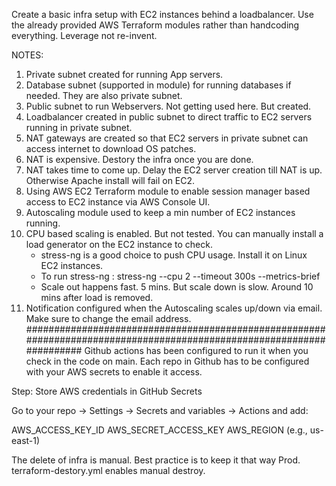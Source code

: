 Create a basic infra setup with EC2 instances behind a loadbalancer. 
Use the already provided AWS Terraform modules rather than handcoding everything. Leverage not re-invent.

NOTES:
1. Private subnet created for running App servers.
2. Database subnet (supported in module) for running databases if needed. They are also private subnet. 
3. Public subnet to run Webservers. Not getting used here. But created.
4. Loadbalancer created in public subnet to direct traffic to EC2 servers running in private subnet.
5. NAT gateways are created so that EC2 servers in private subnet can access internet to download OS patches.
6. NAT is expensive. Destory the infra once you are done.
7. NAT takes time to come up. Delay the EC2 server creation till NAT is up. Otherwise Apache install will fail on EC2.
8. Using AWS EC2 Terraform module to enable session manager based access to EC2 instance via AWS Console UI. 
9. Autoscaling module used to keep a min number of EC2 instances running.
10. CPU based scaling is enabled. But not tested. You can manually install a load generator on the EC2 instance to check.
    - stress-ng is a good choice to push CPU usage. Install it on Linux EC2 instances.
    - To run stress-ng : stress-ng --cpu 2 --timeout 300s --metrics-brief
    - Scale out happens fast. 5 mins. But scale down is slow. Around 10 mins after load is removed.
11. Notification configured when the Autoscaling scales up/down via email. Make sure to change the email address.
######################################################################################################################
Github actions has been configured to run it when you check in the code on main.
Each repo in Github has to be configured with your AWS secrets to enable it access. 

Step: Store AWS credentials in GitHub Secrets

Go to your repo → Settings → Secrets and variables → Actions and add:

AWS_ACCESS_KEY_ID
AWS_SECRET_ACCESS_KEY
AWS_REGION (e.g., us-east-1)

The delete of infra is manual. Best practice is to keep it that way Prod. terraform-destory.yml enables manual destroy.